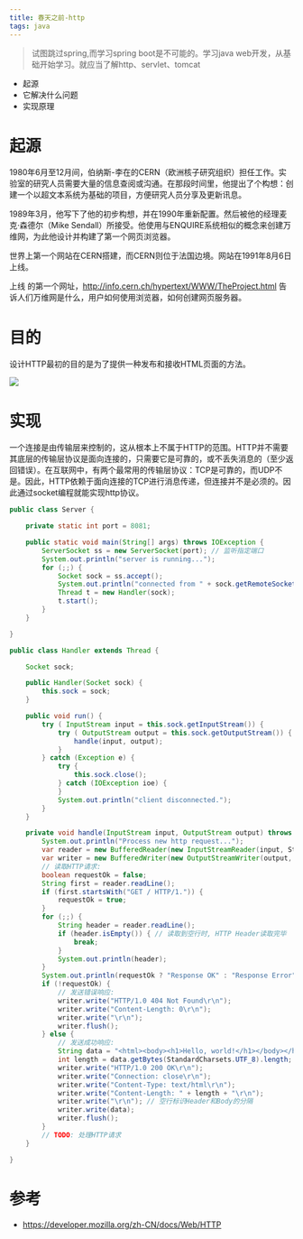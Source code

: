 ```yaml
---
title: 春天之前-http
tags: java
---
```



> 试图跳过spring,而学习spring boot是不可能的。学习java web开发，从基础开始学习。就应当了解http、servlet、tomcat

<!--more-->

- 起源
- 它解决什么问题
- 实现原理
  
# 起源

1980年6月至12月间，伯纳斯-李在的CERN（欧洲核子研究组织）担任工作。实验室的研究人员需要大量的信息查阅或沟通。在那段时间里，他提出了个构想：创建一个以超文本系统为基础的项目，方便研究人员分享及更新讯息。

1989年3月，他写下了他的初步构想，并在1990年重新配置。然后被他的经理麦克·森德尔（Mike Sendall）所接受。他使用与ENQUIRE系统相似的概念来创建万维网，为此他设计并构建了第一个网页浏览器。

世界上第一个网站在CERN搭建，而CERN则位于法国边境。网站在1991年8月6日上线。

上线 的第一个网址，http://info.cern.ch/hypertext/WWW/TheProject.html 告诉人们万维网是什么，用户如何使用浏览器，如何创建网页服务器。

# 目的

设计HTTP最初的目的是为了提供一种发布和接收HTML页面的方法。

![](https://vison-blog.oss-cn-beijing.aliyuncs.com/20201218163846.png)

# 实现

一个连接是由传输层来控制的，这从根本上不属于HTTP的范围。HTTP并不需要其底层的传输层协议是面向连接的，只需要它是可靠的，或不丢失消息的（至少返回错误）。在互联网中，有两个最常用的传输层协议：TCP是可靠的，而UDP不是。因此，HTTP依赖于面向连接的TCP进行消息传递，但连接并不是必须的。因此通过socket编程就能实现http协议。

```java
public class Server {

    private static int port = 8081;

    public static void main(String[] args) throws IOException {
        ServerSocket ss = new ServerSocket(port); // 监听指定端口
        System.out.println("server is running...");
        for (;;) {
            Socket sock = ss.accept();
            System.out.println("connected from " + sock.getRemoteSocketAddress());
            Thread t = new Handler(sock);
            t.start();
        }
    }

}

public class Handler extends Thread {

    Socket sock;

    public Handler(Socket sock) {
        this.sock = sock;
    }

    public void run() {
        try ( InputStream input = this.sock.getInputStream()) {
            try ( OutputStream output = this.sock.getOutputStream()) {
                handle(input, output);
            }
        } catch (Exception e) {
            try {
                this.sock.close();
            } catch (IOException ioe) {
            }
            System.out.println("client disconnected.");
        }
    }

    private void handle(InputStream input, OutputStream output) throws IOException {
        System.out.println("Process new http request...");
        var reader = new BufferedReader(new InputStreamReader(input, StandardCharsets.UTF_8));
        var writer = new BufferedWriter(new OutputStreamWriter(output, StandardCharsets.UTF_8));
        // 读取HTTP请求:
        boolean requestOk = false;
        String first = reader.readLine();
        if (first.startsWith("GET / HTTP/1.")) {
            requestOk = true;
        }
        for (;;) {
            String header = reader.readLine();
            if (header.isEmpty()) { // 读取到空行时, HTTP Header读取完毕
                break;
            }
            System.out.println(header);
        }
        System.out.println(requestOk ? "Response OK" : "Response Error");
        if (!requestOk) {
            // 发送错误响应:
            writer.write("HTTP/1.0 404 Not Found\r\n");
            writer.write("Content-Length: 0\r\n");
            writer.write("\r\n");
            writer.flush();
        } else {
            // 发送成功响应:
            String data = "<html><body><h1>Hello, world!</h1></body></html>";
            int length = data.getBytes(StandardCharsets.UTF_8).length;
            writer.write("HTTP/1.0 200 OK\r\n");
            writer.write("Connection: close\r\n");
            writer.write("Content-Type: text/html\r\n");
            writer.write("Content-Length: " + length + "\r\n");
            writer.write("\r\n"); // 空行标识Header和Body的分隔
            writer.write(data);
            writer.flush();
        }
        // TODO: 处理HTTP请求
    }

}
```

# 参考

- https://developer.mozilla.org/zh-CN/docs/Web/HTTP



